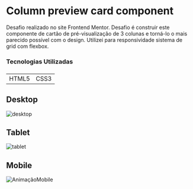<h1>Column preview card component</h1>

Desafio realizado no site Frontend Mentor. 
Desafio é construir este componente de cartão de pré-visualização de 3 colunas e torná-lo o mais parecido possível com o design.
Utilizei para responsividade sistema de grid com flexbox.

<h3>Tecnologias Utilizadas<h3>

<table>
  <tr>
    <td>HTML5</td>
    <td>CSS3</td>
  </tr>
</table>


<h2>Desktop</h2>

![desktop](https://user-images.githubusercontent.com/14211289/116432404-f94d2580-a81e-11eb-9810-e980e9f3b3d6.jpg)


<h2>Tablet</h2>

![tablet](https://user-images.githubusercontent.com/14211289/116432439-fe11d980-a81e-11eb-8712-227e0f60e715.jpg)


<h2>Mobile</h2>

![AnimaçãoMobile](https://user-images.githubusercontent.com/14211289/116432519-08cc6e80-a81f-11eb-9129-ff66f67e2965.gif)

